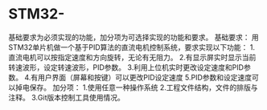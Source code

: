 # STM32-
基础要求为必须实现的功能，加分项为可选择实现的功能和要求。 基础要求： 用STM32单片机做一个基于PID算法的直流电机控制系统，要求实现以下功能： 1.直流电机可以按指定速度和方向旋转，无论有无阻力。 2.有显示屏实时显示当前转速波形，设定转速波形，PID参数。 3.利用上位机实时更改设定速度和PID参数。 4.有用户界面（屏幕和按键）可以更改PID设定速度 5.PID参数和设定速度可以掉电保存。 加分项： 1.使用任意一种操作系统 2.工程文件结构，文件的排版与注释。 3.Git版本控制工具使用情况。
